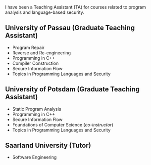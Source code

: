 I have been a Teaching Assistant (TA) for courses related to program analysis and language-based security.

## University of Passau (Graduate Teaching Assistant)
- Program Repair
- Reverse and Re-engineering
- Programming in C++
- Compiler Construction
- Secure Information Flow
- Topics in Programming Languages and Security

## University of Potsdam (Graduate Teaching Assistant)
- Static Program Analysis
- Programming in C++
- Secure Information Flow
- Foundations of Computer Science (*co-instructor*)
- Topics in Programming Languages and Security

## Saarland University (Tutor)
- Software Engineering
